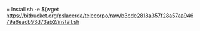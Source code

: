 
= Install
    sh -e $(wget https://bitbucket.org/pslacerda/telecorpo/raw/b3cde2818a357f28a57aa94679a6eacb93d73ab2/install.sh
